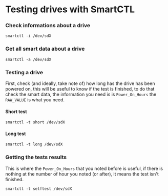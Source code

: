# Testing drives with SmartCTL

### Check informations about a drive

```
smartctl -i /dev/sdX
```

### Get all smart data about a drive

```
smartctl -a /dev/sdX
```

### Testing a drive

First, check (and ideally, take note of) how long has the drive has been powered on, this will be useful to know if the test is finished, to do that check the smart data, the information you need is is `Power_On_Hours` the `RAW_VALUE` is what you need.

#### Short test

```
smartctl -t short /dev/sdX
```

#### Long test

```
smartctl -t long /dev/sdX
```

### Getting the tests results

This is where the `Power_On_Hours` that you noted before is useful, if there is nothing at the number of hour you noted (or after), it means the test isn't finished.

```
smartctl -l selftest /dev/sdX
```
